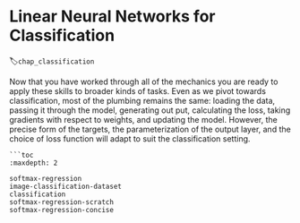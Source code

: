 # Linear Neural Networks for Classification
:label:`chap_classification`

Now that you have worked through all of the mechanics
you are ready to apply these skills to broader kinds of tasks.
Even as we pivot towards classification,
most of the plumbing remains the same:
loading the data, passing it through the model,
generating out put, calculating the loss,
taking gradients with respect to weights,
and updating the model.
However, the precise form of the targets,
the parameterization of the output layer,
and the choice of loss function will adapt
to suit the classification setting.

```{.python .input}
```toc
:maxdepth: 2

softmax-regression
image-classification-dataset
classification
softmax-regression-scratch
softmax-regression-concise
```

```
